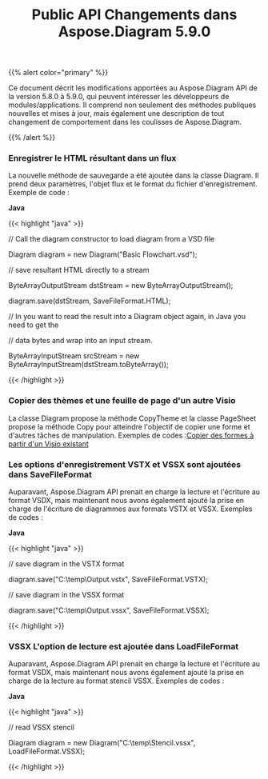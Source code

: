﻿---
title: Public API Changements dans Aspose.Diagram 5.9.0
type: docs
weight: 10
url: /fr/java/public-api-changes-in-aspose-diagram-5-9-0/
---
{{% alert color="primary" %}} 

Ce document décrit les modifications apportées au Aspose.Diagram API de la version 5.8.0 à 5.9.0, qui peuvent intéresser les développeurs de modules/applications. Il comprend non seulement des méthodes publiques nouvelles et mises à jour, mais également une description de tout changement de comportement dans les coulisses de Aspose.Diagram.

{{% /alert %}} 
### **Enregistrer le HTML résultant dans un flux**
La nouvelle méthode de sauvegarde a été ajoutée dans la classe Diagram. Il prend deux paramètres, l'objet flux et le format du fichier d'enregistrement.
Exemple de code :

**Java**

{{< highlight "java" >}}

 // Call the diagram constructor to load diagram from a VSD file

Diagram diagram = new Diagram("Basic Flowchart.vsd");

// save resultant HTML directly to a stream

ByteArrayOutputStream dstStream = new ByteArrayOutputStream();

diagram.save(dstStream, SaveFileFormat.HTML);

// In you want to read the result into a Diagram object again, in Java you need to get the

// data bytes and wrap into an input stream.

ByteArrayInputStream srcStream = new ByteArrayInputStream(dstStream.toByteArray());

{{< /highlight >}}
### **Copier des thèmes et une feuille de page d'un autre Visio**
La classe Diagram propose la méthode CopyTheme et la classe PageSheet propose la méthode Copy pour atteindre l'objectif de copier une forme et d'autres tâches de manipulation.
 Exemples de codes :[Copier des formes à partir d'un Visio existant](/diagram/fr/java/working-with-visio-shape-data/#copy-shapes-from-an-existing-visio)
### **Les options d'enregistrement VSTX et VSSX sont ajoutées dans SaveFileFormat**
Auparavant, Aspose.Diagram API prenait en charge la lecture et l'écriture au format VSDX, mais maintenant nous avons également ajouté la prise en charge de l'écriture de diagrammes aux formats VSTX et VSSX. Exemples de codes :

**Java**

{{< highlight "java" >}}

 // save diagram in the VSTX format

diagram.save("C:\\temp\\Output.vstx", SaveFileFormat.VSTX);

// save diagram in the VSSX format

diagram.save("C:\\temp\\Output.vssx", SaveFileFormat.VSSX);

{{< /highlight >}}
### **VSSX L'option de lecture est ajoutée dans LoadFileFormat**
Auparavant, Aspose.Diagram API prenait en charge la lecture et l'écriture au format VSDX, mais maintenant nous avons également ajouté la prise en charge de la lecture au format stencil VSSX. Exemples de codes :

**Java**

{{< highlight "java" >}}

 // read VSSX stencil

Diagram diagram = new Diagram("C:\\temp\\Stencil.vssx", LoadFileFormat.VSSX);

{{< /highlight >}}

